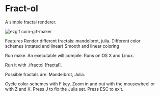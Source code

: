 # Fract-ol

A simple fractal renderer.

![ezgif com-gif-maker](https://user-images.githubusercontent.com/83786471/148645953-a272b901-7454-462d-8970-44d279a42ad6.gif)

Features
Render different fractals: mandelbrot, julia.
Different color schemes (rotated and linear)
Smooth and linear coloring

Run make. An executable will compile. Runs on OS X and Linux.






Run it with ./fractol [fractal]. 

Possible fractals are: Mandelbrot, Julia. 

Cycle color-schemes with F key. 
Zoom in and out with the mousewheel or with Z and X. 
Press J to fix the Julia set.
Press ESC to exit.
